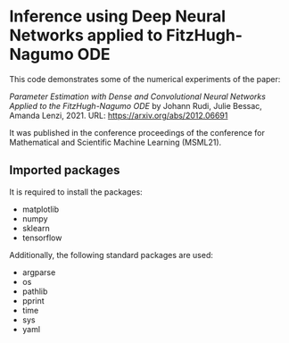 # Inference using Deep Neural Networks applied to FitzHugh-Nagumo ODE

This code demonstrates some of the numerical experiments of the paper:

*Parameter Estimation with Dense and Convolutional Neural Networks Applied to the FitzHugh-Nagumo ODE*
by Johann Rudi, Julie Bessac, Amanda Lenzi, 2021.
URL: https://arxiv.org/abs/2012.06691

It was published in the conference proceedings of the conference for Mathematical and Scientific Machine Learning (MSML21).

## Imported packages

It is required to install the packages:

- matplotlib
- numpy
- sklearn
- tensorflow

Additionally, the following standard packages are used:

- argparse
- os
- pathlib
- pprint
- time
- sys
- yaml
